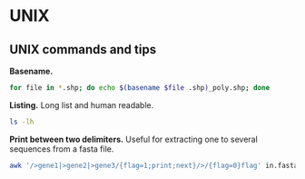 # UNIX

## UNIX commands and tips

__Basename.__

```bash
for file in *.shp; do echo $(basename $file .shp)_poly.shp; done
```

__Listing.__ Long list and human readable.

```bash
ls -lh
```

__Print between two delimiters.__ Useful for extracting one to several sequences from a fasta file.

```bash
awk '/>gene1|>gene2|>gene3/{flag=1;print;next}/>/{flag=0}flag' in.fasta > out.fasta
```

